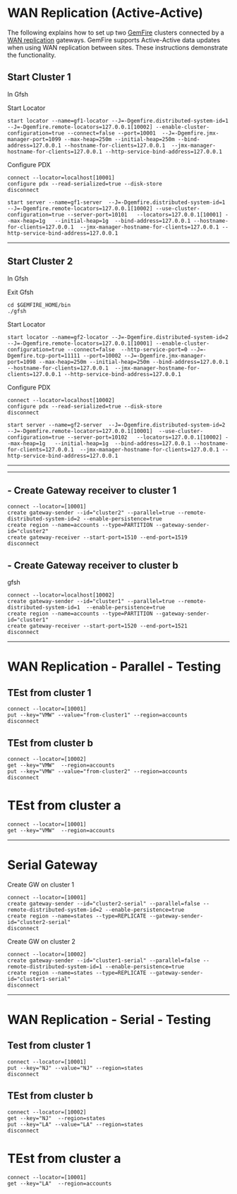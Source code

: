 # WAN Replication (Active-Active)

The following explains how to set up two [GemFire](https://www.vmware.com/products/gemfire.html) clusters connected by a 
[WAN replication](https://docs.vmware.com/en/VMware-Tanzu-GemFire/9.10/tgf/GUID-topologies_and_comm-multi_site_configuration-setting_up_a_multisite_system.html) gateways. GemFire supports Active-Active data updates when using WAN replication between sites. These instructions demonstrate the functionality.

## Start Cluster 1
In Gfsh

Start Locator
```shell
start locator --name=gf1-locator --J=-Dgemfire.distributed-system-id=1    --J=-Dgemfire.remote-locators=127.0.0.1[10002] --enable-cluster-configuration=true --connect=false --port=10001  --J=-Dgemfire.jmx-manager-port=1099 --max-heap=250m --initial-heap=250m --bind-address=127.0.0.1 --hostname-for-clients=127.0.0.1  --jmx-manager-hostname-for-clients=127.0.0.1 --http-service-bind-address=127.0.0.1
```
Configure PDX

```shell
connect --locator=localhost[10001]
configure pdx --read-serialized=true --disk-store
disconnect
```

```shell
start server --name=gf1-server  --J=-Dgemfire.distributed-system-id=1   --J=-Dgemfire.remote-locators=127.0.0.1[10002] --use-cluster-configuration=true --server-port=10101   --locators=127.0.0.1[10001] --max-heap=1g   --initial-heap=1g  --bind-address=127.0.0.1 --hostname-for-clients=127.0.0.1  --jmx-manager-hostname-for-clients=127.0.0.1 --http-service-bind-address=127.0.0.1
```


-------------------------------------
## Start Cluster 2
In Gfsh

Exit Gfsh

```shell
cd $GEMFIRE_HOME/bin
./gfsh
```

Start Locator
```shell
start locator --name=gf2-locator --J=-Dgemfire.distributed-system-id=2   --J=-Dgemfire.remote-locators=127.0.0.1[10001] --enable-cluster-configuration=true --connect=false  --http-service-port=0 --J=-Dgemfire.tcp-port=11111 --port=10002 --J=-Dgemfire.jmx-manager-port=1098 --max-heap=250m --initial-heap=250m --bind-address=127.0.0.1 --hostname-for-clients=127.0.0.1  --jmx-manager-hostname-for-clients=127.0.0.1 --http-service-bind-address=127.0.0.1 
```
Configure PDX

```shell
connect --locator=localhost[10002]
configure pdx --read-serialized=true --disk-store
disconnect
```

```shell
start server --name=gf2-server  --J=-Dgemfire.distributed-system-id=2  --J=-Dgemfire.remote-locators=127.0.0.1[10001]  --use-cluster-configuration=true --server-port=10102   --locators=127.0.0.1[10002] --max-heap=1g   --initial-heap=1g  --bind-address=127.0.0.1 --hostname-for-clients=127.0.0.1  --jmx-manager-hostname-for-clients=127.0.0.1 --http-service-bind-address=127.0.0.1
```

--------
--------------------


## - Create Gateway receiver to cluster 1

```shell
connect --locator=[10001]
create gateway-sender --id="cluster2" --parallel=true --remote-distributed-system-id=2 --enable-persistence=true 
create region --name=accounts --type=PARTITION --gateway-sender-id="cluster2"
create gateway-receiver --start-port=1510 --end-port=1519
disconnect
```


## - Create Gateway receiver to cluster b


gfsh

```shell
connect --locator=localhost[10002]
create gateway-sender --id="cluster1" --parallel=true --remote-distributed-system-id=1  --enable-persistence=true
create region --name=accounts --type=PARTITION --gateway-sender-id="cluster1"
create gateway-receiver --start-port=1520 --end-port=1521
disconnect
```

------------------------------------------
# WAN Replication - Parallel - Testing

## TEst from cluster 1


```shell
connect --locator=[10001]
put --key="VMW" --value="from-cluster1" --region=accounts
disconnect
```



## TEst from cluster b

```shell
connect --locator=[10002]
get --key="VMW"  --region=accounts
put --key="VMW" --value="from-cluster2" --region=accounts
disconnect
```

# TEst from cluster a
```shell
connect --locator=[10001]
get --key="VMW"  --region=accounts
```

-------------------

# Serial Gateway

Create GW on cluster 1

```shell
connect --locator=[10001]
create gateway-sender --id="cluster2-serial" --parallel=false --remote-distributed-system-id=2 --enable-persistence=true
create region --name=states --type=REPLICATE --gateway-sender-id="cluster2-serial"
disconnect
```


Create GW on cluster 2

```shell
connect --locator=[10002]
create gateway-sender --id="cluster1-serial" --parallel=false --remote-distributed-system-id=1 --enable-persistence=true
create region --name=states --type=REPLICATE --gateway-sender-id="cluster1-serial"
disconnect
```
------------------------------------
# WAN Replication - Serial - Testing

## Test from cluster 1


```shell
connect --locator=[10001]
put --key="NJ" --value="NJ" --region=states
disconnect
```



## TEst from cluster b

```shell
connect --locator=[10002]
get --key="NJ"  --region=states
put --key="LA" --value="LA" --region=states
disconnect
```

# TEst from cluster a
```shell
connect --locator=[10001]
get --key="LA"  --region=accounts
```